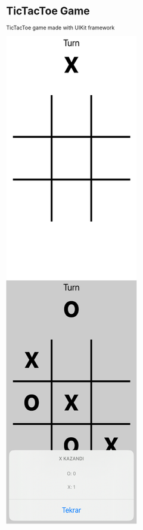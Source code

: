 # TicTacToe Game

TicTacToe game made with UIKit framework

<p>
  <img src="https://github.com/omerfarukercivan/TicTacToe/blob/main/xoxSS1.png" width="350" height="650">
  <br>
  <img src="https://github.com/omerfarukercivan/TicTacToe/blob/main/xoxSS2.png" width="350" height="650">
</p>
